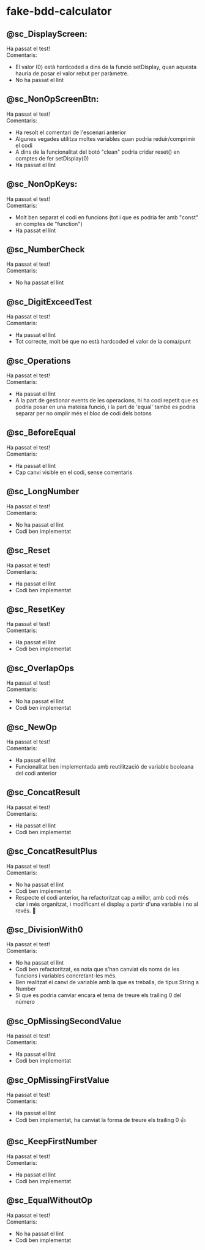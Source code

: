# fake-bdd-calculator

## @sc_DisplayScreen:   
 Ha passat el test!  
Comentaris: 
* El valor (0) està hardcoded a dins de la funció setDisplay, quan aquesta hauria de posar el valor rebut per paràmetre.
* No ha passat el lint 

## @sc_NonOpScreenBtn:   
 Ha passat el test!  
Comentaris: 
* Ha resolt el comentari de l'escenari anterior
* Algunes vegades utilitza moltes variables quan podria reduir/comprimir el codi
* A dins de la funcionalitat del botó "clean" podria cridar reset() en comptes de fer setDisplay(0)
* Ha passat el lint 

## @sc_NonOpKeys:
Ha passat el test!  
Comentaris:
* Molt ben separat el codi en funcions (tot i que es podria fer amb "const" en comptes de "function")
* Ha passat el lint

## @sc_NumberCheck
Ha passat el test!  
Comentaris:
* No ha passat el lint


## @sc_DigitExceedTest
Ha passat el test!  
Comentaris:
* Ha passat el lint
* Tot correcte, molt bé que no està hardcoded el valor de la coma/punt


## @sc_Operations
Ha passat el test!  
Comentaris:
* Ha passat el lint
* A la part de gestionar events de les operacions, hi ha codi repetit que es podria posar en una mateixa funció, i la part de 'equal' també es podria separar per no omplir més el bloc de codi dels botons


## @sc_BeforeEqual
Ha passat el test!  
Comentaris:
* Ha passat el lint
* Cap canvi visible en el codi, sense comentaris

## @sc_LongNumber
Ha passat el test!  
Comentaris:
* No ha passat el lint
* Codi ben implementat

## @sc_Reset
Ha passat el test!  
Comentaris:
* Ha passat el lint
* Codi ben implementat

## @sc_ResetKey
Ha passat el test!  
Comentaris:
* Ha passat el lint
* Codi ben implementat


## @sc_OverlapOps
Ha passat el test!  
Comentaris:
* No ha passat el lint
* Codi ben implementat

## @sc_NewOp
Ha passat el test!  
Comentaris:
* Ha passat el lint
* Funcionalitat ben implementada amb reutilització de variable booleana del codi anterior

## @sc_ConcatResult
Ha passat el test!  
Comentaris:
* Ha passat el lint
* Codi ben implementat

## @sc_ConcatResultPlus
Ha passat el test!  
Comentaris: 
* No ha passat el lint
* Codi ben implementat
* Respecte el codi anterior, ha refactoritzat cap a millor, amb codi més clar i més organitzat, i modificant el display a partir d'una variable i no al revés. 👏

## @sc_DivisionWith0
Ha passat el test!  
Comentaris:
* No ha passat el lint
* Codi ben refactoritzat, es nota que s'han canviat els noms de les funcions i variables concretant-les més. 
* Ben realitzat el canvi de variable amb la que es treballa, de tipus String a Number
* Sí que es podria canviar encara el tema de treure els trailing 0 del número

## @sc_OpMissingSecondValue
Ha passat el test!  
Comentaris:
* Ha passat el lint
* Codi ben implementat

## @sc_OpMissingFirstValue 
Ha passat el test!  
Comentaris:
* Ha passat el lint
* Codi ben implementat, ha canviat la forma de treure els trailing 0 👍


## @sc_KeepFirstNumber
Ha passat el test!  
Comentaris:
* Ha passat el lint
* Codi ben implementat

## @sc_EqualWithoutOp
Ha passat el test!  
Comentaris:
* No ha passat el lint
* Codi ben implementat